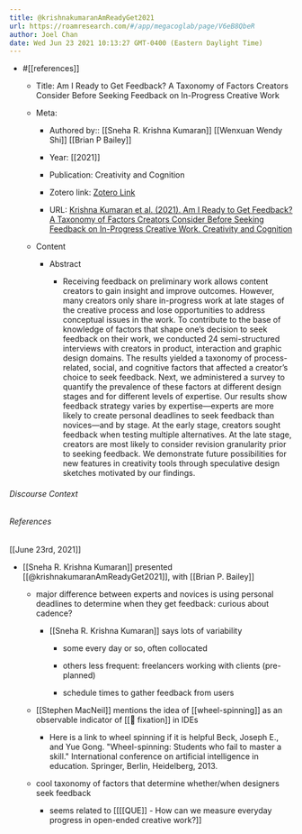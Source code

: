 ```yaml
---
title: @krishnakumaranAmReadyGet2021
url: https://roamresearch.com/#/app/megacoglab/page/V6eB8QbeR
author: Joel Chan
date: Wed Jun 23 2021 10:13:27 GMT-0400 (Eastern Daylight Time)
---
```


- #[[references]]

    - Title: Am I Ready to Get Feedback? A Taxonomy of Factors Creators Consider Before Seeking Feedback on In-Progress Creative Work

    - Meta:

        - Authored by:: [[Sneha R. Krishna Kumaran]] [[Wenxuan Wendy Shi]] [[Brian P Bailey]]

        - Year: [[2021]]

        - Publication: Creativity and Cognition

        - Zotero link: [Zotero Link](zotero://select/items/7_T8WSZE2R)

        - URL: [Krishna Kumaran et al. (2021). Am I Ready to Get Feedback? A Taxonomy of Factors Creators Consider Before Seeking Feedback on In-Progress Creative Work. Creativity and Cognition](https://doi.org/10.1145/3450741.3465255)

    - Content

        - Abstract

            - Receiving feedback on preliminary work allows content creators to gain insight and improve outcomes. However, many creators only share in-progress work at late stages of the creative process and lose opportunities to address conceptual issues in the work. To contribute to the base of knowledge of factors that shape one’s decision to seek feedback on their work, we conducted 24 semi-structured interviews with creators in product, interaction and graphic design domains. The results yielded a taxonomy of process-related, social, and cognitive factors that affected a creator’s choice to seek feedback. Next, we administered a survey to quantify the prevalence of these factors at different design stages and for different levels of expertise. Our results show feedback strategy varies by expertise—experts are more likely to create personal deadlines to seek feedback than novices—and by stage. At the early stage, creators sought feedback when testing multiple alternatives. At the late stage, creators are most likely to consider revision granularity prior to seeking feedback. We demonstrate future possibilities for new features in creativity tools through speculative design sketches motivated by our findings.

###### Discourse Context



###### References

[[June 23rd, 2021]]

- [[Sneha R. Krishna Kumaran]] presented [[@krishnakumaranAmReadyGet2021]], with [[Brian P. Bailey]]

    - major difference between experts and novices is using personal deadlines to determine when they get feedback: curious about cadence?

        - [[Sneha R. Krishna Kumaran]] says lots of variability

            - some every day or so, often collocated

            - others less frequent: freelancers working with clients (pre-planned)

            - schedule times to gather feedback from users

    - [[Stephen MacNeil]] mentions the idea of [[wheel-spinning]] as an observable indicator of [[🧱 fixation]] in IDEs

        - Here is a link to wheel spinning if it is helpful Beck, Joseph E., and Yue Gong. "Wheel-spinning: Students who fail to master a skill." International conference on artificial intelligence in education. Springer, Berlin, Heidelberg, 2013.

    - cool taxonomy of factors that determine whether/when designers seek feedback

        - seems related to [[[[QUE]] - How can we measure everyday progress in open-ended creative work?]]

